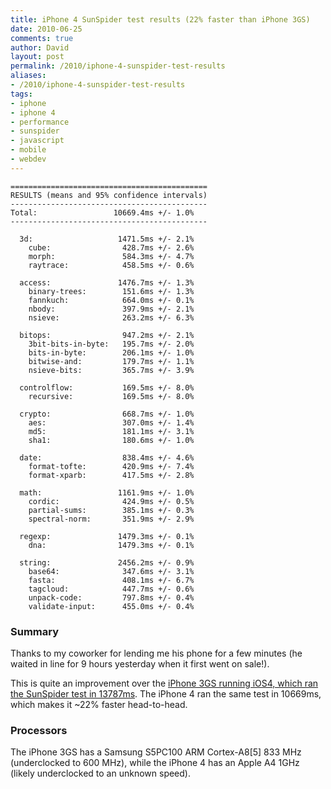 ```yaml
---
title: iPhone 4 SunSpider test results (22% faster than iPhone 3GS)
date: 2010-06-25
comments: true
author: David
layout: post
permalink: /2010/iphone-4-sunspider-test-results
aliases:
- /2010/iphone-4-sunspider-test-results
tags:
- iphone
- iphone 4
- performance
- sunspider
- javascript
- mobile
- webdev
---
```


```
============================================
RESULTS (means and 95% confidence intervals)
--------------------------------------------
Total:                 10669.4ms +/- 1.0%
--------------------------------------------

  3d:                   1471.5ms +/- 2.1%
    cube:                428.7ms +/- 2.6%
    morph:               584.3ms +/- 4.7%
    raytrace:            458.5ms +/- 0.6%

  access:               1476.7ms +/- 1.3%
    binary-trees:        151.6ms +/- 1.3%
    fannkuch:            664.0ms +/- 0.1%
    nbody:               397.9ms +/- 2.1%
    nsieve:              263.2ms +/- 6.3%

  bitops:                947.2ms +/- 2.1%
    3bit-bits-in-byte:   195.7ms +/- 2.0%
    bits-in-byte:        206.1ms +/- 1.0%
    bitwise-and:         179.7ms +/- 1.1%
    nsieve-bits:         365.7ms +/- 3.9%

  controlflow:           169.5ms +/- 8.0%
    recursive:           169.5ms +/- 8.0%

  crypto:                668.7ms +/- 1.0%
    aes:                 307.0ms +/- 1.4%
    md5:                 181.1ms +/- 3.1%
    sha1:                180.6ms +/- 1.0%

  date:                  838.4ms +/- 4.6%
    format-tofte:        420.9ms +/- 7.4%
    format-xparb:        417.5ms +/- 2.8%

  math:                 1161.9ms +/- 1.0%
    cordic:              424.9ms +/- 0.5%
    partial-sums:        385.1ms +/- 0.3%
    spectral-norm:       351.9ms +/- 2.9%

  regexp:               1479.3ms +/- 0.1%
    dna:                1479.3ms +/- 0.1%

  string:               2456.2ms +/- 0.9%
    base64:              347.6ms +/- 3.1%
    fasta:               408.1ms +/- 6.7%
    tagcloud:            447.7ms +/- 0.6%
    unpack-code:         797.8ms +/- 0.4%
    validate-input:      455.0ms +/- 0.4%
```

### Summary

Thanks to my coworker for lending me his phone for a few minutes (he waited in line for 9 hours yesterday when it first went on sale!).

This is quite an improvement over the [iPhone 3GS running iOS4, which ran the SunSpider test in 13787ms][1]. The iPhone 4 ran the same test in 10669ms, which makes it ~22% faster head-to-head.

### Processors

The iPhone 3GS has a Samsung S5PC100 ARM Cortex-A8[5] 833 MHz (underclocked to 600 MHz), while the iPhone 4 has an Apple A4 1GHz (likely underclocked to an unknown speed).

 [1]: http://davidbcalhoun.com/2010/sunspider-ios-3-1-3-versus-ios-4-gm